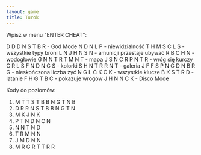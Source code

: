 ```yaml
---
layout: game
title: Turok
---
```


Wpisz w menu "ENTER CHEAT":

D D D N S T B R 		- God Mode
N D N L P 		- niewidzialność
T H M S C L S 		- wszystkie typy broni
L N J H N S N 		- amunicji przestaje ubywać
R B C H N 		- wodogłowie
G N N T R T M N T 		- mapa
J S N C R P N T R 		- wróg się kurczy
C R L S F N D N G S 	- kolorki
S H N T R R N T 		- galeria
J F F S P N G D N B R G	- nieskończona liczba żyć
N G L C K C K	 	- wszystkie klucze
B K S T R D 		- latanie
F H G T B C 		- pokazuje wrogów
J H N N C K 		- Disco Mode

Kody do poziomów:

1. M T T S T B B N G T N B
2. D R R N S T B B N G T N
3. M K J N K
4. P T N D N C N
5. N N T N D
6. T R M N N
7. J M D N N
8. M R G R T T R R
